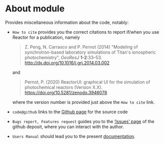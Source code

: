 # __About__ module

Provides miscellaneous information about the code, notably:

- `How to cite` provides you the correct citations to report if/when
you use Reactor for a publication, namely

    > Z. Peng, N. Carrasco and P. Pernot (2014) 
    > "Modeling of synchrotron-based laboratory simulations of 
    > Titan's ionospheric photochemistry", _GeoResJ_ __1-2__:33–53.
    > <http://dx.doi.org/10.1016/j.grj.2014.03.002>

    and
    
    > Pernot, P. (2020) ReactorUI: graphical UI for the 
    > simulation of photochemical reactors
    > (Version X.X). <https://doi.org/10.5281/zenodo.3946078>
    
    where the version number is provided just above the `How to cite`
    link.

- `code@github` links to the 
[Github page](https://github.com/ppernot/ReactorUI) 
for the source code

- `Bugs report, Features request` guides you to the 
[‘Issues’ page](https://github.com/ppernot/ReactorUI/issues) 
of the github deposit, where you can interact with the author.

- `Users Manual` should lead you to the present [documentation](index.html).
